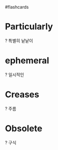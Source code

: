 #flashcards 
# Particularly
?
특별히
낱낱이
<!--SR:!2022-10-29,1,210-->

# ephemeral
?
일시적인
<!--SR:!2022-10-29,1,210-->

# Creases
?
주름
<!--SR:!2022-10-29,1,226-->

# Obsolete
?
구식
